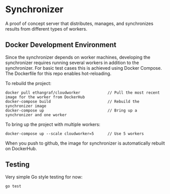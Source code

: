 # Synchronizer

A proof of concept server that distributes, manages, and synchronizes results from different types of workers.

## Docker Development Environment

Since the synchronizer depends on worker machines, developing the synchronizer requires running several workers in addition to the synchronizer. For basic test cases this is achieved using Docker Compose. The Dockerfile for this repo enables hot-reloading. 

To rebuild the project:
```
docker pull ethangraf/cloudworker            // Pull the most recent image for the worker from DockerHub
docker-compose build                         // Rebuild the synchronizer image
docker-compose up                            // Bring up a synchronizer and one worker
```

To bring up the project with multiple workers:
```
docker-compose up --scale cloudworker=5      // Use 5 workers
```

When you push to github, the image for synchronizer is automatically rebuilt on DockerHub.

## Testing

Very simple Go style testing for now:
```
go test
```